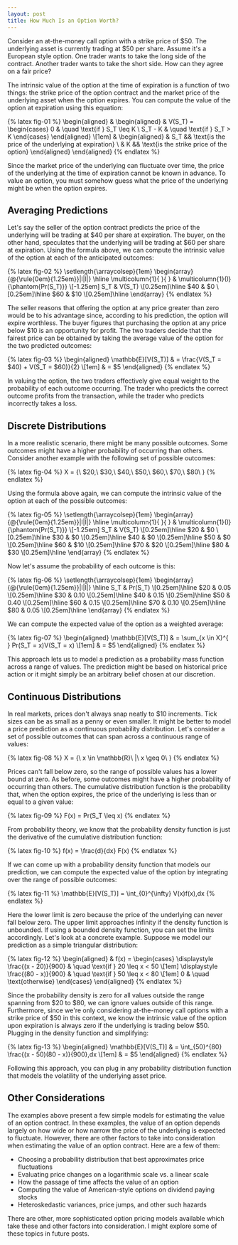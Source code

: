 ```yaml
---
layout: post
title: How Much Is an Option Worth?
---
```


Consider an at-the-money call option with a strike price of $50. The underlying asset is currently trading at $50 per share. Assume it's a European style option. One trader wants to take the long side of the contract. Another trader wants to take the short side. How can they agree on a fair price?

<!--excerpt-->

The intrinsic value of the option at the time of expiration is a function of two things: the strike price of the option contract and the market price of the underlying asset when the option expires. You can compute the value of the option at expiration using this equation:

{% latex fig-01 %}
    \begin{aligned}
    &
    \begin{aligned}
    & V(S_T) =
    \begin{cases}
    0       & \quad \text{if } S_T \leq K
    \\
    S_T - K & \quad \text{if } S_T > K
    \end{cases}
    \end{aligned}
    \\[1em]
    &
    \begin{aligned}
    & S_T && \text{is the price of the underlying at expiration}
    \\
    & K   && \text{is the strike price of the option}
    \end{aligned}
    \end{aligned}
{% endlatex %}

Since the market price of the underlying can fluctuate over time, the price of the underlying at the time of expiration cannot be known in advance. To value an option, you must somehow guess what the price of the underlying might be when the option expires.

## Averaging Predictions

Let's say the seller of the option contract predicts the price of the underlying will be trading at $40 per share at expiration. The buyer, on the other hand, speculates that the underlying will be trading at $60 per share at expiration. Using the formula above, we can compute the intrinsic value of the option at each of the anticipated outcomes:

{% latex fig-02 %}
    \setlength{\arraycolsep}{1em}
    \begin{array}{@{\rule{0em}{1.25em}}|l|l|}
    \hline
    \multicolumn{1}{ }{ } & \multicolumn{1}{l}{\phantom{Pr(S_T)}}
    \\[-1.25em]
    S_T & V(S_T)
    \\[0.25em]\hline
    \$40 & \$0
    \\[0.25em]\hline
    \$60 & \$10
    \\[0.25em]\hline
    \end{array}
{% endlatex %}

The seller reasons that offering the option at any price greater than zero would be to his advantage since, according to his prediction, the option will expire worthless. The buyer figures that purchasing the option at any price below $10 is an opportunity for profit. The two traders decide that the fairest price can be obtained by taking the average value of the option for the two predicted outcomes:

{% latex fig-03 %}
    \begin{aligned}
    \mathbb{E}[V(S_T)] & = \frac{V(S_T = \$40) + V(S_T = \$60)}{2}
    \\[1em]
                       & = \$5
    \end{aligned}
{% endlatex %}

In valuing the option, the two traders effectively give equal weight to the probability of each outcome occurring. The trader who predicts the correct outcome profits from the transaction, while the trader who predicts incorrectly takes a loss.

## Discrete Distributions

In a more realistic scenario, there might be many possible outcomes. Some outcomes might have a higher probability of occurring than others. Consider another example with the following set of possible outcomes:

{% latex fig-04 %}
    X = \{\ \$20,\ \$30,\ \$40,\ \$50,\ \$60\,\ \$70,\ \$80\ \}
{% endlatex %}

Using the formula above again, we can compute the intrinsic value of the option at each of the possible outcomes:

{% latex fig-05 %}
    \setlength{\arraycolsep}{1em}
    \begin{array}{@{\rule{0em}{1.25em}}|l|l|}
    \hline
    \multicolumn{1}{ }{ } & \multicolumn{1}{l}{\phantom{Pr(S_T)}}
    \\[-1.25em]
    S_T & V(S_T)
    \\[0.25em]\hline
    \$20 & \$0
    \\[0.25em]\hline
    \$30 & \$0
    \\[0.25em]\hline
    \$40 & \$0
    \\[0.25em]\hline
    \$50 & \$0
    \\[0.25em]\hline
    \$60 & \$10
    \\[0.25em]\hline
    \$70 & \$20
    \\[0.25em]\hline
    \$80 & \$30
    \\[0.25em]\hline
    \end{array}
{% endlatex %}

Now let's assume the probability of each outcome is this:

{% latex fig-06 %}
    \setlength{\arraycolsep}{1em}
    \begin{array}{@{\rule{0em}{1.25em}}|l|l|}
    \hline
    S_T & Pr(S_T)
    \\[0.25em]\hline
    \$20 & 0.05
    \\[0.25em]\hline
    \$30 & 0.10
    \\[0.25em]\hline
    \$40 & 0.15
    \\[0.25em]\hline
    \$50 & 0.40
    \\[0.25em]\hline
    \$60 & 0.15
    \\[0.25em]\hline
    \$70 & 0.10
    \\[0.25em]\hline
    \$80 & 0.05
    \\[0.25em]\hline
    \end{array}
{% endlatex %}

We can compute the expected value of the option as a weighted average:

{% latex fig-07 %}
    \begin{aligned}
    \mathbb{E}[V(S_T)] & = \sum_{x \in X}^{ } Pr(S_T = x)V(S_T = x)
    \\[1em]
                       & = \$5
    \end{aligned}
{% endlatex %}

This approach lets us to model a prediction as a probability mass function across a range of values. The prediction might be based on historical price action or it might simply be an arbitrary belief chosen at our discretion.

## Continuous Distributions

In real markets, prices don't always snap neatly to $10 increments. Tick sizes can be as small as a penny or even smaller. It might be better to model a price prediction as a continuous probability distribution. Let's consider a set of possible outcomes that can span across a continuous range of values:

{% latex fig-08 %}
    X = \{\ x \in \mathbb{R}\ |\ x \geq 0\ \}
{% endlatex %}

Prices can't fall below zero, so the range of possible values has a lower bound at zero. As before, some outcomes might have a higher probability of occurring than others. The cumulative distribution function is the probability that, when the option expires, the price of the underlying is less than or equal to a given value:

{% latex fig-09 %}
    F(x) = Pr(S_T \leq x)
{% endlatex %}

From probability theory, we know that the probability density function is just the derivative of the cumulative distribution function:

{% latex fig-10 %}
    f(x) = \frac{d}{dx} F(x)
{% endlatex %}

If we can come up with a probability density function that models our prediction, we can compute the expected value of the option by integrating over the range of possible outcomes:

{% latex fig-11 %}
    \mathbb{E}[V(S_T)] = \int_{0}^{\infty} V(x)f(x)\,dx
{% endlatex %}

Here the lower limit is zero because the price of the underlying can never fall below zero. The upper limit approaches infinity if the density function is unbounded. If using a bounded density function, you can set the limits accordingly. Let's look at a concrete example. Suppose we model our prediction as a simple triangular distribution:

{% latex fig-12 %}
    \begin{aligned}
    & f(x) =
    \begin{cases}
    \displaystyle \frac{(x - 20)}{900} & \quad \text{if } 20 \leq x < 50
    \\[1em]
    \displaystyle \frac{(80 - x)}{900} & \quad \text{if } 50 \leq x < 80
    \\[1em]
    0                                  & \quad \text{otherwise}
    \end{cases}
    \end{aligned}
{% endlatex %}

Since the probability density is zero for all values outside the range spanning from $20 to $80, we can ignore values outside of this range. Furthermore, since we're only considering at-the-money call options with a strike price of $50 in this context, we know the intrinsic value of the option upon expiration is always zero if the underlying is trading below $50. Plugging in the density function and simplifying:


{% latex fig-13 %}
    \begin{aligned}
    \mathbb{E}[V(S_T)] & = \int_{50}^{80} \frac{(x - 50)(80 - x)}{900}\,dx
    \\[1em]
                       & = \$5
    \end{aligned}
{% endlatex %}

Following this approach, you can plug in any probability distribution function that models the volatility of the underlying asset price.

## Other Considerations

The examples above present a few simple models for estimating the value of an option contract. In these examples, the value of an option depends largely on how wide or how narrow the price of the underlying is expected to fluctuate. However, there are other factors to take into consideration when estimating the value of an option contract. Here are a few of them:

* Choosing a probability distribution that best approximates price fluctuations
* Evaluating price changes on a logarithmic scale vs. a linear scale
* How the passage of time affects the value of an option
* Computing the value of American-style options on dividend paying stocks
* Heteroskedastic variances, price jumps, and other such hazards

There are other, more sophisticated option pricing models available which take these and other factors into consideration. I might explore some of these topics in future posts.
